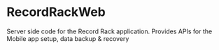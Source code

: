 # RecordRackWeb
Server side code for the Record Rack application. Provides APIs for the Mobile app setup, data backup &amp; recovery
